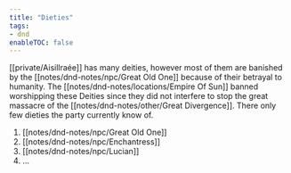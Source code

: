 ```yaml
---
title: "Dieties"
tags:
- dnd
enableTOC: false
---
```


[[private/Aisillraée]] has many deities, however most of them are banished by the [[notes/dnd-notes/npc/Great Old One]] because of their betrayal to humanity. The [[notes/dnd-notes/locations/Empire Of Sun]] banned worshipping these Deities since they did not interfere to stop the great massacre of the [[notes/dnd-notes/other/Great Divergence]]. There only few dieties the party currently know of.

1. [[notes/dnd-notes/npc/Great Old One]]
2. [[notes/dnd-notes/npc/Enchantress]]
3. [[notes/dnd-notes/npc/Lucian]]
4. ...